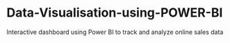 # Data-Visualisation-using-POWER-BI
Interactive dashboard using Power BI to track and analyze online sales data
